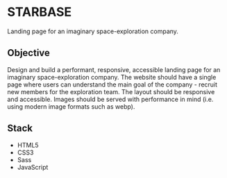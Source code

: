 # STARBASE

Landing page for an imaginary space-exploration company.

## Objective

Design and build a performant, responsive, accessible landing page for an imaginary space-exploration company. The website should have a single page where users can understand the main goal of the company - recruit new members for the exploration team. The layout should be responsive and accessible. Images should be served with performance in mind (i.e. using modern image formats such as webp).

## Stack

- HTML5
- CSS3
- Sass
- JavaScript
